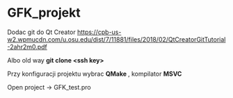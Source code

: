 # GFK_projekt
Dodac git do Qt Creator 
https://cpb-us-w2.wpmucdn.com/u.osu.edu/dist/7/11881/files/2018/02/QtCreatorGitTutorial-2ahr2m0.pdf

Albo old way
<b> git clone \<ssh key\> </b>
  
Przy konfiguracji projektu wybrac <b> QMake </b>, kompilator <b> MSVC </b>

Open project -> GFK_test.pro

  
